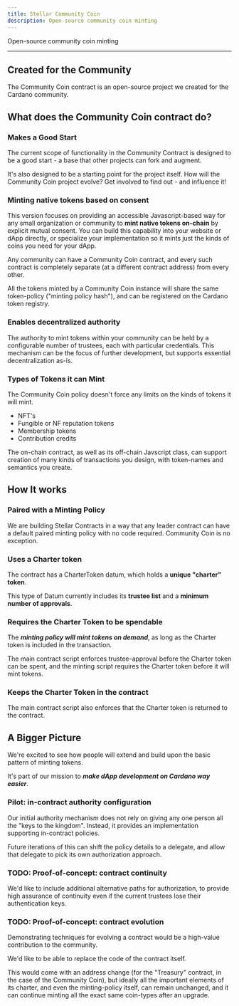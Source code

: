 ```yaml
---
title: Stellar Community Coin
description: Open-source community coin minting
---
```


Open-source community coin minting

---

## Created for the Community

The Community Coin contract is an open-source project we created for the Cardano community.

## What does the Community Coin contract do?

### Makes a Good Start

The current scope of functionality in the Community Contract is designed to be a good start - a base that other projects can fork and augment.

It's also designed to be a starting point for the project itself.  How will the Community Coin project evolve?  Get involved to find out - and influence it!

### Minting native tokens based on consent

This version focuses on providing an accessible Javascript-based way for any small organization or community to **mint native tokens on-chain** by explicit mutual consent.  You can build this capability into your website or dApp directly, or specialize your implementation so it mints just the kinds of coins you need for your dApp.

Any community can have a Community Coin contract, and every such contract is completely separate (at a different contract address) from every other.

All the tokens minted by a Community Coin instance will share the same token-policy ("minting policy hash"), and can be registered on the Cardano token registry.

### Enables decentralized authority

The authority to mint tokens within your community can be held by a configurable number of trustees, each with particular credentials.  This mechanism can be the focus of further development, but supports essential decentralization as-is.

### Types of Tokens it can Mint

The Community Coin policy doesn't force any limits on the kinds of tokens it will mint. 

  * NFT's
  * Fungible or NF reputation tokens
  * Membership tokens
  * Contribution credits

The on-chain contract, as well as its off-chain Javscript class, can support creation of many kinds of transactions you design, with token-names and semantics you create.

## How It works

### Paired with a Minting Policy

We are building Stellar Contracts in a way that any leader contract can have a default paired minting policy with no code required.  Community Coin is no exception.

### Uses a Charter token

The contract has a CharterToken datum, which holds a **unique "charter" token**.  

This type of Datum currently includes its **trustee list** and a **minimum number of approvals**.

### Requires the Charter Token to be spendable

The ***minting policy will mint tokens on demand***, as long as the Charter token is included in the transaction.

The main contract script enforces trustee-approval before the Charter token can be spent, and the minting script requires the Charter token before it will mint tokens.

### Keeps the Charter Token in the contract

The main contract script also enforces that the Charter token is returned to the contract.

## A Bigger Picture

We're excited to see how people will extend and build upon the basic pattern of minting tokens.

It's part of our mission to ***make dApp development on Cardano way easier***.

### Pilot: in-contract authority configuration

Our initial authority mechanism does not rely on giving any one person all the "keys to the kingdom".  Instead, it provides an implementation supporting in-contract policies.

Future iterations of this can shift the policy details to a delegate, and allow that delegate to pick its own authorization approach.

### TODO: Proof-of-concept: contract continuity

We'd like to include additional alternative paths for authorization, to provide high assurance of continuity even if the current trustees lose their authentication keys.

### TODO: Proof-of-concept: contract evolution

Demonstrating techniques for evolving a contract would be a high-value contribution to the community.

We'd like to be able to replace the code of the contract itself.  

This would come with an address change (for the "Treasury" contract, in the case of the Community Coin), but ideally all the important elements of its charter, and even the minting-policy itself, can remain unchanged, and it can continue minting all the exact same coin-types after an upgrade.





